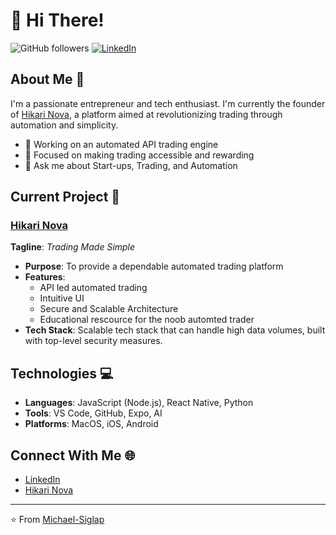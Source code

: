 # 👋 Hi There!

![GitHub followers](https://img.shields.io/github/followers/Michael-Siglap?label=Follow&style=social)
[![LinkedIn](https://img.shields.io/badge/-LinkedIn-black.svg?style=flat&logo=linkedin&colorB=555)](https://www.linkedin.com/in/michael-mammela/)

## About Me 🌱

I'm a passionate entrepreneur and tech enthusiast. I'm currently the founder of [Hikari Nova](https://www.hikarinova.com), a platform aimed at revolutionizing trading through automation and simplicity.

- 🔭 Working on an automated API trading engine
- 🌱 Focused on making trading accessible and rewarding
- 💬 Ask me about Start-ups, Trading, and Automation

## Current Project 🚀

### [Hikari Nova](https://www.hikarinova.com)

**Tagline**: _Trading Made Simple_

- **Purpose**: To provide a dependable automated trading platform 
- **Features**:
  - API led automated trading
  - Intuitive UI
  - Secure and Scalable Architecture
  - Educational rescource for the noob automted trader
- **Tech Stack**: Scalable tech stack that can handle high data volumes, built with top-level security measures.

## Technologies 💻

- **Languages**: JavaScript (Node.js), React Native, Python
- **Tools**: VS Code, GitHub, Expo, AI
- **Platforms**: MacOS, iOS, Android

## Connect With Me 🌐

- [LinkedIn](https://www.linkedin.com/in/michael-mammela/)
- [Hikari Nova](https://www.hikarinova.com)

---

⭐️ From [Michael-Siglap](https://github.com/Michael-Siglap)
